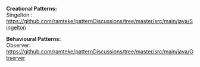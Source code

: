 <b>Creational Patterns:</b><br>
   Singelton :  https://github.com/ramteke/patternDiscussions/tree/master/src/main/java/Singelton
               

<b>Behavioural Patterns:</b><br>
   Observer:   https://github.com/ramteke/patternDiscussions/tree/master/src/main/java/Observer
